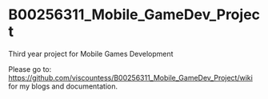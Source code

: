 # B00256311_Mobile_GameDev_Project
Third year project for Mobile Games Development

Please go to: https://github.com/viscountess/B00256311_Mobile_GameDev_Project/wiki for my blogs and documentation.

